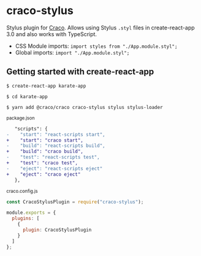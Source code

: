 # craco-stylus

Stylus plugin for [Craco](https://www.npmjs.com/package/@craco/craco). Allows using Stylus `.styl` files in create-react-app 3.0 and also works with TypeScript.

- CSS Module imports: `import styles from "./App.module.styl";`
- Global imports: `import "./App.module.styl";`

## Getting started with create-react-app

```
$ create-react-app karate-app

$ cd karate-app

$ yarn add @craco/craco craco-stylus stylus stylus-loader
```

<sub>package.json</sub>

```diff
   "scripts": {
-    "start": "react-scripts start",
+    "start": "craco start",
-    "build": "react-scripts build",
+    "build": "craco build",
-    "test": "react-scripts test",
+    "test": "craco test",
-    "eject": "react-scripts eject"
+    "eject": "craco eject"
   },
```

<sub>craco.config.js</sub>

```js
const CracoStylusPlugin = require("craco-stylus");

module.exports = {
  plugins: [
    {
      plugin: CracoStylusPlugin
    }
  ]
};
```
